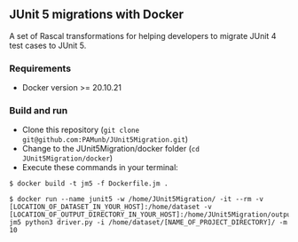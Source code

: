 ## JUnit 5 migrations with Docker

A set of Rascal transformations for helping
developers to migrate JUnit 4 test cases to JUnit 5.

### Requirements

   * Docker version >= 20.10.21

### Build and run

   * Clone this repository (`git clone git@github.com:PAMunb/JUnit5Migration.git`)
   * Change to the JUnit5Migration/docker folder (`cd JUnit5Migration/docker`)
   * Execute these commands in your terminal:

```shell
$ docker build -t jm5 -f Dockerfile.jm .

$ docker run --name junit5 -w /home/JUnit5Migration/ -it --rm -v [LOCATION_OF_DATASET_IN_YOUR_HOST]:/home/dataset -v [LOCATION_OF_OUTPUT_DIRECTORY_IN_YOUR_HOST]:/home/JUnit5Migration/output jm5 python3 driver.py -i /home/dataset/[NAME_OF_PROJECT_DIRECTORY]/ -m 10
```
